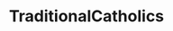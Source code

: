 ---
title: TraditionalCatholics
crosslinks:
- VideoSancto
- Catholicism
- todayilearned
- GayChristians
- latin
- religion
- AMAAggregator
---